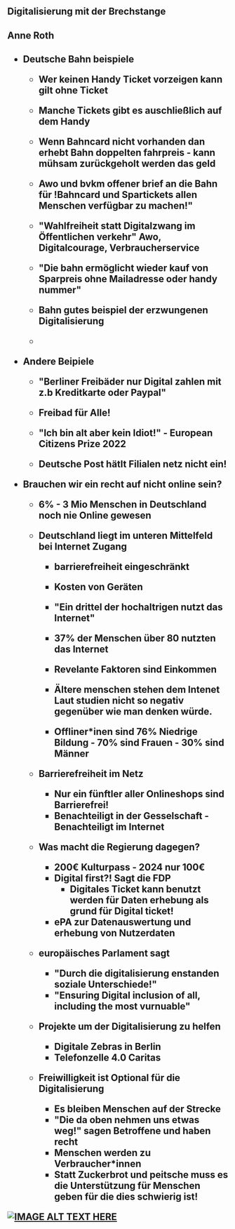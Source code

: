 <h2>Digitalisierung mit der Brechstange<h2>
<h2>Anne Roth<h2>

- Deutsche Bahn beispiele
    - Wer keinen Handy Ticket vorzeigen kann gilt ohne Ticket
    - Manche Tickets gibt es auschließlich auf dem Handy
    - Wenn Bahncard nicht vorhanden dan erhebt Bahn doppelten fahrpreis - kann mühsam zurückgeholt werden das geld
    - Awo und bvkm offener brief an die Bahn für !Bahncard und Spartickets allen Menschen verfügbar zu machen!"
    - "Wahlfreiheit statt Digitalzwang im Öffentlichen verkehr" Awo, Digitalcourage,            Verbraucherservice
    
    - "Die bahn ermöglicht wieder kauf von Sparpreis ohne Mailadresse oder handy nummer"
    
    - Bahn gutes beispiel der erzwungenen Digitalisierung
    - 
- Andere Beipiele
	- "Berliner Freibäder nur Digital zahlen mit z.b Kreditkarte oder Paypal"
	- Freibad für Alle!
	
	- "Ich bin alt aber kein Idiot!" - European Citizens Prize 2022 
	
	- Deutsche Post hätlt Filialen netz nicht ein!
	
- Brauchen wir ein recht auf nicht online sein?
 
	- 6% - 3 Mio Menschen in Deutschland noch nie Online gewesen
	
	- Deutschland liegt im unteren Mittelfeld bei Internet Zugang
		- barrierefreiheit eingeschränkt
		- Kosten von Geräten
		
		- "Ein drittel der hochaltrigen nutzt das Internet"
		- 37% der Menschen über 80 nutzten das Internet
		- Revelante Faktoren sind Einkommen 
		- Ältere menschen stehen dem Intenet Laut studien nicht so negativ gegenüber wie man denken würde.
		- Offliner*inen sind 76% Niedrige Bildung - 70% sind Frauen - 30% sind Männer
	- Barrierefreiheit im Netz
		- Nur ein fünftler aller Onlineshops sind Barrierefrei!
		- Benachteiligt in der Gesselschaft - Benachteiligt im Internet
	- Was macht die Regierung dagegen?
		- 200€ Kulturpass - 2024 nur 100€
		- Digital first?! Sagt die FDP
			- Digitales Ticket kann benutzt werden für Daten erhebung als grund für Digital ticket!
		- ePA zur Datenauswertung und erhebung von Nutzerdaten
	- europäisches Parlament sagt
		- "Durch die digitalisierung enstanden soziale Unterschiede!"
		- "Ensuring Digital inclusion of all, including the most vurnuable"
	- Projekte um der Digitalisierung zu helfen
		- Digitale Zebras in Berlin
		- Telefonzelle 4.0 Caritas
	- Freiwilligkeit ist Optional für die Digitalisierung
		- Es bleiben Menschen auf der Strecke
		- "Die da oben nehmen uns etwas weg!" sagen Betroffene und haben recht
		- Menschen werden zu Verbraucher*innen 
		- Statt Zuckerbrot und peitsche muss es die Unterstützung für Menschen geben für die dies schwierig ist!
		

[![IMAGE ALT TEXT HERE](https://img.youtube.com/vi/91Y0yZfanAI/0.jpg)](https://www.youtube.com/watch?v=91Y0yZfanAI)
